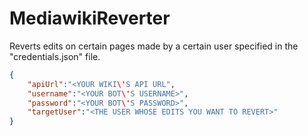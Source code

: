 # MediawikiReverter

Reverts edits on certain pages made by a certain user specified in the "credentials.json" file.

```json
{
    "apiUrl":"<YOUR WIKI\'S API URL",
    "username":"<YOUR BOT\'S USERNAME>",
    "password":"<YOUR BOT\'S PASSWORD>",
    "targetUser":"<THE USER WHOSE EDITS YOU WANT TO REVERT>"
}
```
